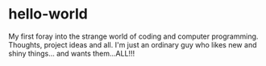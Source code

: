 # hello-world
My first foray into the strange world of coding and computer programming. Thoughts, project ideas and all.
I'm just an ordinary guy who likes new and shiny things... and wants them...ALL!!! 
